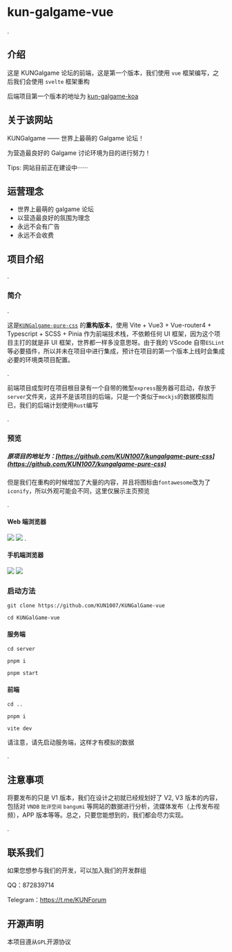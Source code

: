 # kun-galgame-vue

.

## 介绍



这是 KUNGalgame 论坛的前端，这是第一个版本，我们使用 `vue` 框架编写，之后我们会使用 `svelte` 框架重构



后端项目第一个版本的地址为 [kun-galgame-koa](https://github.com/KUN1007/kun-galgame-koa)





## 关于该网站



KUNGalgame —— 世界上最萌的 Galgame 论坛！



为营造最良好的 Galgame 讨论环境为目的进行努力！



Tips: 网站目前正在建设中······

## 运营理念

- 世界上最萌的 galgame 论坛
- 以营造最良好的氛围为理念
- 永远不会有广告
- 永远不会收费



## 项目介绍

.

### 简介

.

这是[`KUNGalgame-pure-css`](https://github.com/KUN1007/kungalgame-pure-css) 的**重构版本**，使用 Vite + Vue3 + Vue-router4 + Typescript + SCSS + Pinia 作为前端技术栈，不依赖任何 UI 框架，因为这个项目主打的就是非 UI 框架，世界都一样多没意思呀。由于我的 VScode 自带`ESLint`等必要插件，所以并未在项目中进行集成，预计在项目的第一个版本上线时会集成必要的环境类项目配置。

.

前端项目成型时在项目根目录有一个自带的微型`express`服务器可启动，存放于`server`文件夹，这并不是该项目的后端，只是一个类似于`mockjs`的数据模拟而已，我们的后端计划使用`Rust`编写

.

### 预览

##### 原项目的地址为：[https://github.com/KUN1007/kungalgame-pure-css](https://github.com/KUN1007/kungalgame-pure-css)

但是我们在重构的时候增加了大量的内容，并且将图标由`fontawesome`改为了`iconify`，所以外观可能会不同，这里仅展示主页预览

.
#### Web 端浏览器
![](https://github.com/KUN1007/KUNGalGame-vue/blob/layout/docs/images/preview.png)
![](https://github.com/KUN1007/KUNGalGame-vue/blob/layout/docs/images/preview-dark.png)
.

#### 手机端浏览器
![](https://github.com/KUN1007/KUNGalGame-vue/blob/layout/docs/images/mobile-preview.png)
![](https://github.com/KUN1007/KUNGalGame-vue/blob/layout/docs/images/mobile-preview-dark.png)

### 启动方法

`git clone https://github.com/KUN1007/KUNGalGame-vue`

`cd KUNGalGame-vue`

#### 服务端

`cd server `

`pnpm i`

`pnpm start`

#### 前端

`cd ..`

`pnpm i`

`vite dev`

请注意，请先启动服务端，这样才有模拟的数据

.

## 注意事项

将要发布的只是 V1 版本，我们在设计之初就已经规划好了 V2, V3 版本的内容，包括对 `VNDB` `批评空间` `bangumi` 等网站的数据进行分析，流媒体发布（上传发布视频），APP 版本等等。总之，只要您能想到的，我们都会尽力实现。

.

## 联系我们

如果您想参与我们的开发，可以加入我们的开发群组

 QQ：872839714
 
Telegram：https://t.me/KUNForum

## 开源声明

本项目遵从`GPL`开源协议

